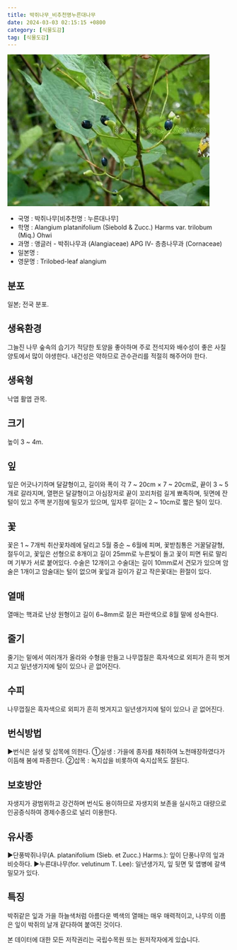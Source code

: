 ```yaml
---
title: 박쥐나무_비추천명누른대나무
date: 2024-03-03 02:15:15 +0800
category: [식물도감]
tag: [식물도감]
---
```




![박쥐나무[비추천명 : 누른대나무]](/assets/img/fileUpload/plants/basic/Alangiaceae/Alangium/7192/1_th2.JPG)
- 국명 : 박쥐나무[비추천명 : 누른대나무]
- 학명 : Alangium platanifolium (Siebold & Zucc.) Harms var. trilobum (Miq.) Ohwi
- 과명 : 앵글러 - 박쥐나무과 (Alangiaceae) APG Ⅳ- 층층나무과 (Cornaceae)
- 일본명 : 
- 영문명 : Trilobed-leaf alangium


## 분포
일본; 전국 분포.
## 생육환경
그늘진 나무 숲속의 습기가 적당한 토양을 좋아하며 주로 전석지와 배수성이 좋은 사질양토에서 많이 야생한다. 내건성은 약하므로 관수관리를 적절히 해주어야 한다.
## 생육형
낙엽 활엽 관목. 
## 크기
높이 3 ~ 4m.
## 잎
잎은 어긋나기하며 달걀형이고, 길이와 폭이 각 7 ~ 20cm × 7 ~ 20cm로, 끝이 3 ~ 5개로 갈라지며, 열편은 달걀형이고 아심장저로 끝이 꼬리처럼 길게 뾰족하며, 뒷면에 잔털이 있고 주맥 분기점에 밀모가 있으며, 잎자루 길이는 2 ~ 10cm로 짧은 털이 있다.
## 꽃
꽃은 1 ~ 7개씩 취산꽃차례에 달리고 5월 중순 ~ 6월에 피며, 꽃받침통은 거꿀달걀형, 절두이고, 꽃잎은 선형으로 8개이고 길이 25mm로 누른빛이 돌고 꽃이 피면 뒤로 말리며 기부가 서로 붙어있다.  수술은 12개이고 수술대는 길이 10mm로서 견모가 있으며 암술은 1개이고 암술대는 털이 없으며 꽃잎과 길이가 같고 작은꽃대는 환절이 있다.
## 열매
열매는 핵과로 난상 원형이고 길이 6~8mm로 짙은 파란색으로 8월 말에 성숙한다.
## 줄기
줄기는 밑에서 여러개가 올라와 수형을 만들고 나무껍질은 흑자색으로 외피가 흔히 벗겨지고 일년생가지에 털이 있으나 곧 없어진다.
## 수피
나무껍질은 흑자색으로 외피가 흔히 벗겨지고 일년생가지에 털이 있으나 곧 없어진다.
## 번식방법
▶번식은 실생 및 삽목에 의한다. 
①실생 : 가을에 종자를 채취하여 노천매장하였다가 이듬해 봄에 파종한다.
②삽목 : 녹지삽을 비롯하여 숙지삽목도 잘된다.
## 보호방안
자생지가 광범위하고 강건하며 번식도 용이하므로 자생지외 보존을 실시하고 대량으로 인공증식하여 경제수종으로 널리 이용한다.
## 유사종
▶단풍박쥐나무(A. platanifolium (Sieb. et Zucc.) Harms.):  잎이 단풍나무의 잎과 비슷하다.
▶누른대나무(for. velutinum T. Lee): 일년생가지, 잎 뒷면 및 엽병에 갈색 밀모가 있다.
## 특징
박쥐같은 잎과 가을 하늘색처럼 아름다운 벽색의 열매는 매우 매력적이고, 나무의 이름은 잎이 박쥐의 날개 같다하여 붙여진 것이다.






본 데이터에 대한 모든 저작권리는 국립수목원 또는 원저작자에게 있습니다.
